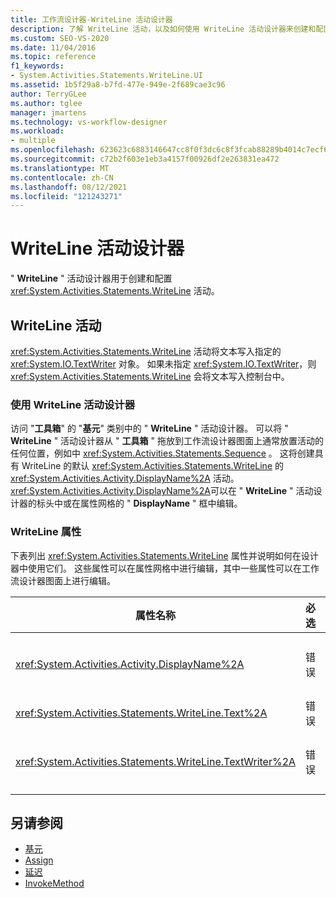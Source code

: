 ```yaml
---
title: 工作流设计器-WriteLine 活动设计器
description: 了解 WriteLine 活动，以及如何使用 WriteLine 活动设计器来创建和配置 WriteLine 活动。
ms.custom: SEO-VS-2020
ms.date: 11/04/2016
ms.topic: reference
f1_keywords:
- System.Activities.Statements.WriteLine.UI
ms.assetid: 1b5f29a8-b7fd-477e-949e-2f689cae3c96
author: TerryGLee
ms.author: tglee
manager: jmartens
ms.technology: vs-workflow-designer
ms.workload:
- multiple
ms.openlocfilehash: 623623c6883146647cc8f0f3dc6c8f3fcab88289b4014c7ecf6f18b17c217e6f
ms.sourcegitcommit: c72b2f603e1eb3a4157f00926df2e263831ea472
ms.translationtype: MT
ms.contentlocale: zh-CN
ms.lasthandoff: 08/12/2021
ms.locfileid: "121243271"
---
```

# <a name="writeline-activity-designer"></a>WriteLine 活动设计器

" **WriteLine** " 活动设计器用于创建和配置 <xref:System.Activities.Statements.WriteLine> 活动。

## <a name="the-writeline-activity"></a>WriteLine 活动

<xref:System.Activities.Statements.WriteLine> 活动将文本写入指定的 <xref:System.IO.TextWriter> 对象。 如果未指定 <xref:System.IO.TextWriter>，则 <xref:System.Activities.Statements.WriteLine> 会将文本写入控制台中。

### <a name="using-the-writeline-activity-designer"></a>使用 WriteLine 活动设计器

访问 "**工具箱**" 的 "**基元**" 类别中的 " **WriteLine** " 活动设计器。 可以将 " **WriteLine** " 活动设计器从 " **工具箱** " 拖放到工作流设计器图面上通常放置活动的任何位置，例如中 <xref:System.Activities.Statements.Sequence> 。 这将创建具有 WriteLine 的默认 <xref:System.Activities.Statements.WriteLine> 的 <xref:System.Activities.Activity.DisplayName%2A> 活动。 <xref:System.Activities.Activity.DisplayName%2A>可以在 " **WriteLine** " 活动设计器的标头中或在属性网格的 " **DisplayName** " 框中编辑。

### <a name="the-writeline-properties"></a>WriteLine 属性

下表列出 <xref:System.Activities.Statements.WriteLine> 属性并说明如何在设计器中使用它们。 这些属性可以在属性网格中进行编辑，其中一些属性可以在工作流设计器图面上进行编辑。

|属性名称|必选|使用情况|
|-|--------------|-|
|<xref:System.Activities.Activity.DisplayName%2A>|错误|<xref:System.Activities.Statements.WriteLine> 活动的友好名称。 默认值为 WriteLine。 虽然 <xref:System.Activities.Activity.DisplayName%2A> 不是绝对必需的，但最好使用该属性。|
|<xref:System.Activities.Statements.WriteLine.Text%2A>|错误|要写入的文本。 若要设置属性，请在 " **WriteLine** " 活动设计器或属性网格中的 **文本框** 中键入 Visual Basic 表达式。|
|<xref:System.Activities.Statements.WriteLine.TextWriter%2A>|错误|<xref:System.IO.TextWriter> 向其写入 <xref:System.Activities.Statements.WriteLine> 的 <xref:System.Activities.Statements.WriteLine.Text%2A>。 默认为控制台。|

## <a name="see-also"></a>另请参阅

- [基元](../workflow-designer/primitives-activity-designers.md)
- [Assign](../workflow-designer/assign-activity-designer.md)
- [延迟](../workflow-designer/delay-activity-designer.md)
- [InvokeMethod](../workflow-designer/invokemethod-activity-designer.md)
